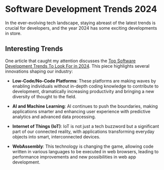 # Software Development Trends 2024

In the ever-evolving tech landscape, staying abreast of the latest trends is crucial for developers, and the year 2024 has some exciting developments in store.

## Interesting Trends

One article that caught my attention discusses the [Top Software Development Trends To Look For in 2024](https://dzone.com/articles/top-software-development-trends-to-look-for-in-2024). This piece highlights several innovations shaping our industry:

- **Low-Code/No-Code Platforms**: These platforms are making waves by enabling individuals without in-depth coding knowledge to contribute to development, dramatically increasing productivity and bringing a new diversity of thought to the field.

- **AI and Machine Learning**: AI continues to push the boundaries, making applications smarter and enhancing user experience with predictive analytics and advanced data processing.

- **Internet of Things (IoT)**: IoT is not just a tech buzzword but a significant part of our connected reality, with applications transforming everyday objects into smart, interconnected devices.

- **WebAssembly**: This technology is changing the game, allowing code written in various languages to be executed in web browsers, leading to performance improvements and new possibilities in web app development.

